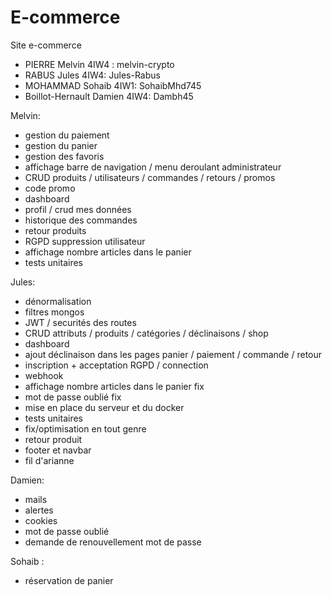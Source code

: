 # E-commerce
Site e-commerce

- PIERRE Melvin 4IW4 : melvin-crypto
- RABUS Jules 4IW4: Jules-Rabus
- MOHAMMAD Sohaib 4IW1: SohaibMhd745
- Boillot-Hernault Damien 4IW4: Dambh45

Melvin:
- gestion du paiement
- gestion du panier
- gestion des favoris
- affichage barre de navigation / menu deroulant administrateur
- CRUD produits / utilisateurs / commandes / retours / promos
- code promo
- dashboard
- profil / crud mes données
- historique des commandes
- retour produits
- RGPD suppression utilisateur
- affichage nombre articles dans le panier
- tests unitaires
    
Jules: 
- dénormalisation
- filtres mongos
- JWT / securités des routes
- CRUD attributs / produits / catégories / déclinaisons / shop
- dashboard
- ajout déclinaison dans les pages panier / paiement / commande / retour
- inscription + acceptation RGPD / connection
- webhook
- affichage nombre articles dans le panier fix
- mot de passe oublié fix
- mise en place du serveur et du docker
- tests unitaires
- fix/optimisation en tout genre
- retour produit
- footer et navbar
- fil d'arianne

Damien: 
- mails
- alertes
- cookies
- mot de passe oublié
- demande de renouvellement mot de passe

Sohaib : 
- réservation de panier
